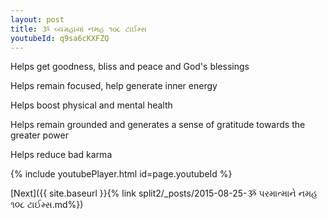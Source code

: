 ```yaml
---
layout: post
title: ૐ વ્યગ્રહાયાં નમહ ૧૦૮ ટાઈમ્સ
youtubeId: q9sa6cKXFZQ
---
```

 
 
Helps get goodness, bliss and peace and God's blessings
 
Helps remain focused, help generate inner energy 
 
Helps boost physical and mental health 
 
Helps remain grounded and generates a sense of gratitude towards the greater power 
 
Helps reduce bad karma
 
 
 
 


{% include youtubePlayer.html id=page.youtubeId %}
 
[Next]({{ site.baseurl }}{% link  split2/_posts/2015-08-25-ૐ પરમાત્માને નમહ ૧૦૮ ટાઈમ્સ.md%})
 

